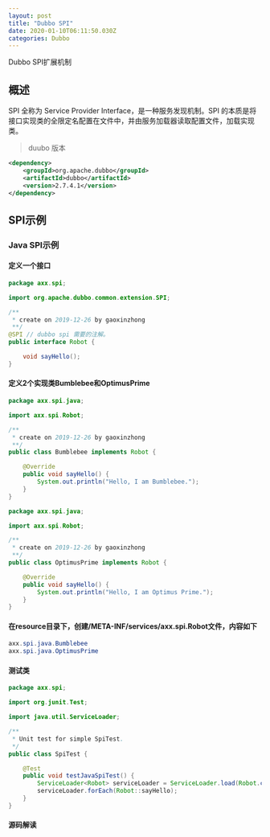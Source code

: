 ```yaml
---
layout: post
title: "Dubbo SPI"
date: 2020-01-10T06:11:50.030Z
categories: Dubbo
---
```


Dubbo SPI扩展机制

## 概述

SPI 全称为 Service Provider Interface，是一种服务发现机制。SPI 的本质是将接口实现类的全限定名配置在文件中，并由服务加载器读取配置文件，加载实现类。

> duubo 版本

```xml
<dependency>
    <groupId>org.apache.dubbo</groupId>
    <artifactId>dubbo</artifactId>
    <version>2.7.4.1</version>
</dependency>
```

## SPI示例

### Java SPI示例

#### 定义一个接口

```java
package axx.spi;

import org.apache.dubbo.common.extension.SPI;

/**
 * create on 2019-12-26 by gaoxinzhong
 **/
@SPI // dubbo spi 需要的注解。
public interface Robot {

    void sayHello();
}
```

#### 定义2个实现类Bumblebee和OptimusPrime

```java
package axx.spi.java;

import axx.spi.Robot;

/**
 * create on 2019-12-26 by gaoxinzhong
 **/
public class Bumblebee implements Robot {

    @Override
    public void sayHello() {
        System.out.println("Hello, I am Bumblebee.");
    }
}

package axx.spi.java;

import axx.spi.Robot;

/**
 * create on 2019-12-26 by gaoxinzhong
 **/
public class OptimusPrime implements Robot {

    @Override
    public void sayHello() {
        System.out.println("Hello, I am Optimus Prime.");
    }
}
```

#### 在resource目录下，创建/META-INF/services/axx.spi.Robot文件，内容如下

```java
axx.spi.java.Bumblebee
axx.spi.java.OptimusPrime
```

#### 测试类

```java
package axx.spi;

import org.junit.Test;

import java.util.ServiceLoader;

/**
 * Unit test for simple SpiTest.
 */
public class SpiTest {

    @Test
    public void testJavaSpiTest() {
        ServiceLoader<Robot> serviceLoader = ServiceLoader.load(Robot.class);
        serviceLoader.forEach(Robot::sayHello);
    }
}
```

#### 源码解读

